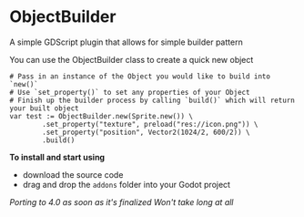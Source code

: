 # ObjectBuilder
A simple GDScript plugin that allows for simple builder pattern

You can use the ObjectBuilder class to create a quick new object
```gdscript
# Pass in an instance of the Object you would like to build into `new()`
# Use `set_property()` to set any properties of your Object
# Finish up the builder process by calling `build()` which will return your built object
var test := ObjectBuilder.new(Sprite.new()) \
		.set_property("texture", preload("res://icon.png")) \
		.set_property("position", Vector2(1024/2, 600/2)) \
		.build()
```

**To install and start using**
- download the source code 
- drag and drop the `addons` folder into your Godot project

*Porting to 4.0 as soon as it's finalized* 
*Won't take long at all*